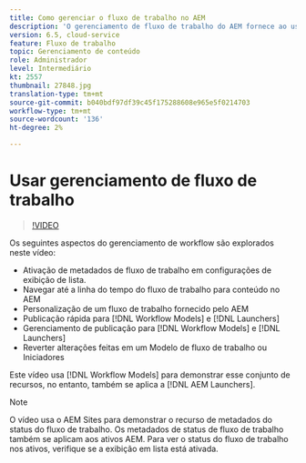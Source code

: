 ```yaml
---
title: Como gerenciar o fluxo de trabalho no AEM
description: 'O gerenciamento de fluxo de trabalho do AEM fornece ao usuário mais visibilidade sobre o conteúdo em fluxo de trabalho e facilita o gerenciamento das definições do modelo de fluxo de trabalho. '
version: 6.5, cloud-service
feature: Fluxo de trabalho
topic: Gerenciamento de conteúdo
role: Administrador
level: Intermediário
kt: 2557
thumbnail: 27848.jpg
translation-type: tm+mt
source-git-commit: b040bdf97df39c45f175288608e965e5f0214703
workflow-type: tm+mt
source-wordcount: '136'
ht-degree: 2%

---
```



# Usar gerenciamento de fluxo de trabalho

>[!VIDEO](https://video.tv.adobe.com/v/27848/?quality=12&learn=on)

Os seguintes aspectos do gerenciamento de workflow são explorados neste vídeo:

+ Ativação de metadados de fluxo de trabalho em configurações de exibição de lista.
+ Navegar até a linha do tempo do fluxo de trabalho para conteúdo no AEM
+ Personalização de um fluxo de trabalho fornecido pelo AEM
+ Publicação rápida para [!DNL Workflow Models] e [!DNL Launchers]
+ Gerenciamento de publicação para [!DNL Workflow Models] e [!DNL Launchers]
+ Reverter alterações feitas em um Modelo de fluxo de trabalho ou Iniciadores

Este vídeo usa [!DNL Workflow Models] para demonstrar esse conjunto de recursos, no entanto, também se aplica a [!DNL AEM Launchers].


>[!NOTE]
>
> O vídeo usa o AEM Sites para demonstrar o recurso de metadados do status do fluxo de trabalho. Os metadados de status de fluxo de trabalho também se aplicam aos ativos AEM. Para ver o status do fluxo de trabalho nos ativos, verifique se a exibição em lista está ativada.
